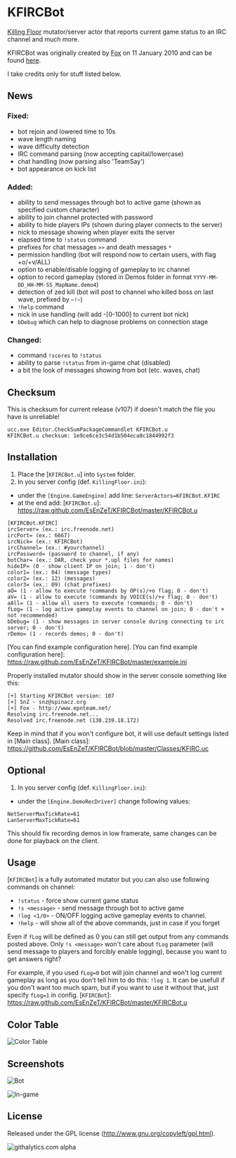 KFIRCBot
========

[Killing Floor] mutator/server actor that reports current game status to an IRC channel and much more.

KFIRCBot was originally created by [Fox] on 11 January 2010 and can be found [here].

I take credits only for stuff listed below.

[Killing Floor]: http://store.steampowered.com/app/1250/
[Fox]: http://steamcommunity.com/id/foxrlx
[here]: http://www.epnteam.net/fox/KFIRCBot.rar


## News
### Fixed:
 * bot rejoin and lowered time to 10s
 * wave length naming
 * wave difficulty detection
 * IRC command parsing (now accepting capital/lowercase)
 * chat handling (now parsing also 'TeamSay')
 * bot appearance on kick list

### Added:
 * ability to send messages through bot to active game (shown as specified custom character)
 * ability to join channel protected with password
 * ability to hide players IPs (shown during player connects to the server)
 * nick to message showing when player exits the server
 * elapsed time to `!status` command
 * prefixes for chat messages `>>` and death messages `*`
 * permission handling (bot will respond now to certain users, with flag +o/+v/ALL)
 * option to enable/disable logging of gameplay to irc channel
 * option to record gameplay (stored in Demos folder in format `YYYY-MM-DD_HH-MM-SS_MapName.demo4`)
 * detection of zed kill (bot will post to channel who killed boss on last wave, prefixed by `~!~`)
 * `!help` command
 * nick in use handling (will add -[0-1000] to current bot nick)
 * `bDebug` which can help to diagnose problems on connection stage

### Changed:
 * command `!scores` to `!status`
 * ability to parse `!status` from in-game chat (disabled)
 * a bit the look of messages showing from bot (etc. waves, chat)


## Checksum
This is checksum for current release (v107) if doesn't match the file you have is unreliable!
```
ucc.exe Editor.CheckSumPackageCommandlet KFIRCBot.u
KFIRCBot.u checksum: 1e9ce6ce3c54d1b504eca8c1844992f3
```


## Installation
1. Place the [`KFIRCBot.u`] into `System` folder.
2. In you server config (def. `KillingFloor.ini`):
 * under the `[Engine.GameEngine]` add line: `ServerActors=KFIRCBot.KFIRC`
 * at the end add:
[`KFIRCBot.u`]: https://raw.github.com/EsEnZeT/KFIRCBot/master/KFIRCBot.u

```
[KFIRCBot.KFIRC]
ircServer= (ex.: irc.freenode.net)
ircPort= (ex.: 6667)
ircNick= (ex.: KFIRCBot)
ircChannel= (ex.: #yourchannel)
ircPassword= (password to channel, if any)
botChar= (ex.: DAR, check your *.upl files for names)
hideIP= (0 - show client IP on join; 1 - don't)
color1= (ex.: 04) (message types)
color2= (ex.: 12) (messages)
color3= (ex.: 09) (chat prefixes)
aO= (1 - allow to execute !commands by OP(s)/+o flag; 0 - don't)
aV= (1 - allow to execute !commands by VOICE(s)/+v flag; 0 - don't)
aAll= (1 - allow all users to execute !commands; 0 - don't)
fLog= (1 - log active gameplay events to channel on join; 0 - don't + not recommended)
bDebug= (1 - show messages in server console during connecting to irc server; 0 - don't)
rDemo= (1 - records demos; 0 - don't)
```
[You can find example configuration here].
[You can find example configuration here]: https://raw.github.com/EsEnZeT/KFIRCBot/master/example.ini

Properly installed mutator should show in the server console something like this:
```
[+] Starting KFIRCBot version: 107
[+] SnZ - snz@spinacz.org
[+] Fox - http://www.epnteam.net/
Resolving irc.freenode.net...
Resolved irc.freenode.net (130.239.18.172)
```

Keep in mind that if you won't configure bot, it will use default settings listed in [Main class].
[Main class]: https://github.com/EsEnZeT/KFIRCBot/blob/master/Classes/KFIRC.uc


## Optional
1. In you server config (def. `KillingFloor.ini`):
 * under the `[Engine.DemoRecDriver]` change following values:

```
NetServerMaxTickRate=61
LanServerMaxTickRate=61
```

This should fix recording demos in low framerate, same changes can be done for playback on the client.


## Usage
[`KFIRCBot`] is a fully automated mutator but you can also use following commands on channel:
* `!status` - force show current game status
* `!s <message>` - send message through bot to active game
* `!log <1/0>` - ON/OFF logging active gameplay events to channel.
* `!help` - will show all of the above commands, just in case if you forget

Even if `fLog` will be defined as 0 you can still get output from any commands posted above.
Only `!s <message>` won't care about `fLog` parameter (will send message to players and forcibly enable logging), because you want to get answers right?

For example, if you used `fLog=0` bot will join channel and won't log current gameplay as long as you don't tell him to do this: `!log 1`.
It can be usefull if you don't want too much spam, but if you want to use it without that, just specify `fLog=1` in config.
[`KFIRCBot`]: https://raw.github.com/EsEnZeT/KFIRCBot/master/KFIRCBot.u


## Color Table
![Color Table](https://raw.github.com/EsEnZeT/KFIRCBot/master/screenshots/colors.png)


## Screenshots
![Bot](https://raw.github.com/EsEnZeT/KFIRCBot/master/screenshots/bot.png)

![In-game](https://raw.github.com/EsEnZeT/KFIRCBot/master/screenshots/ingame.jpg)


## License
Released under the GPL license (http://www.gnu.org/copyleft/gpl.html).

![githalytics.com alpha](https://cruel-carlota.pagodabox.com/48687fd4a86adc1568a4d7453bf85698 "githalytics.com")


